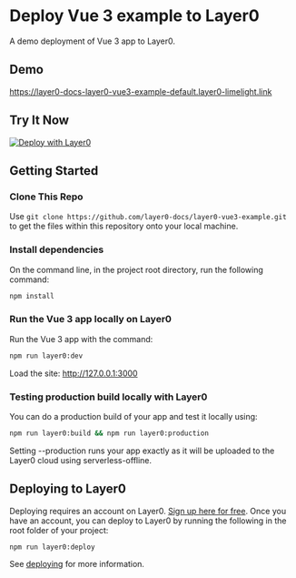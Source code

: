 # Deploy Vue 3 example to Layer0

A demo deployment of Vue 3 app to Layer0.

## Demo

https://layer0-docs-layer0-vue3-example-default.layer0-limelight.link

## Try It Now

[![Deploy with Layer0](https://docs.edg.io/button.svg)](https://app.layer0.co/deploy?repo=https://github.com/layer0-docs/layer0-vue3-example)

## Getting Started

### Clone This Repo

Use `git clone https://github.com/layer0-docs/layer0-vue3-example.git` to get the files within this repository onto your local machine.

### Install dependencies

On the command line, in the project root directory, run the following command:

```bash
npm install
```

### Run the Vue 3 app locally on Layer0

Run the Vue 3 app with the command:

```bash
npm run layer0:dev
```

Load the site: http://127.0.0.1:3000

### Testing production build locally with Layer0

You can do a production build of your app and test it locally using:

```bash
npm run layer0:build && npm run layer0:production
```

Setting --production runs your app exactly as it will be uploaded to the Layer0 cloud using serverless-offline.

## Deploying to Layer0

Deploying requires an account on Layer0. [Sign up here for free](https://app.layer0.co/signup). Once you have an account, you can deploy to Layer0 by running the following in the root folder of your project:

```bash
npm run layer0:deploy
```

See [deploying](https://docs.edg.io/guides/deploying) for more information.
